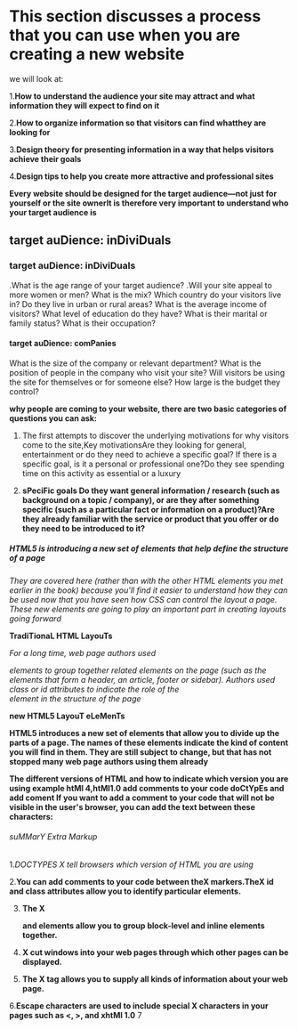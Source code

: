 # **This section discusses a process that you can use when you are creating a new website**
 we will look at:
 
1.**How to understand the audience your site may attract and  what information they will expect to find on it**

2.**How to organize information so that visitors can find whatthey are looking for**

3.**Design theory for presenting information in a way that helps visitors achieve their goals**

4.**Design tips to help you create more attractive and professional sites**




**Every website should be designed for the target audience—not just for yourself or the site ownerIt is therefore very important to
understand who your target audience is**

## target auDience: inDiviDuals

### target auDience: inDiviDuals
.What is the age range of your target audience? 
.Will your site appeal to more women or men? What is the mix? 
Which country do your visitors live in? 
Do they live in urban or rural areas? 
What is the average income of visitors? 
What level of education do they have? 
What is their marital or family status? 
What is their occupation?

#### target auDience: comPanies
What is the size of the company or relevant department? 
What is the position of people in the company who visit your site? 
Will visitors be using the site for themselves or for someone else? 
How large is the budget they control? 

**why people are coming to your website, there are two basic categories of questions you can ask:**

1. The first attempts to discover the underlying motivations for why visitors come to the site,Key motivationsAre they looking for 
general, entertainment or do they need to achieve a specific goal? If there is a specific goal, is it a personal or professional
one?Do they see spending time on this activity as essential or a luxury

2. **sPeciFic goals Do they want general information / research (such as background on a topic / company), or are they after something specific
(such as a particular fact or information on a product)?Are they already familiar with the service or product that you offer or
do they need to be introduced to it?**

##### **HTML5 is introducing a new set of elements that help define the structure of a page**

*They are covered here (rather than with the other HTML elements you met earlier in the book) because you'll find it easier to understand how they can be used now that you have seen how CSS can control the layout a page. These new elements are going to play an important part in creating layouts going forward*

**TradiTionaL HTML LayouTs**

*For a long time, web page authors used <div> elements to group together related elements on the page (such as the elements that form a header, an article, footer or sidebar). Authors used class or id attributes to indicate the role of the <div> element in the structure of the page*
 
 **new HTML5 LayouT eLeMenTs**
 
 **HTML5 introduces a new set of elements that allow you to divide up the parts of a page. The names of these elements indicate the kind of content you will find in them. They are still subject to change, but that has not stopped many web page authors using them already**
 
 **The different versions of HTML and how to indicate which version you are using example htMl 4,htMl1.0
  add comments to your code doCtYpEs and add coment If you want to add a comment to your code that will not be visible in the user's browser, you can add the text between these characters:**
<!-- comment goes here -->

###### suMMarY Extra Markup
 
1.*DOCTYPES X tell browsers which version of HTML you are using*

2.**You can add comments to your code between theX <!-- and --> markers.TheX id and class attributes allow you to identify particular elements.**

3. **The  X <div> and <span> elements allow you to group block-level and inline elements together.**
 
4. **<iframes> X cut windows into your web pages through which other pages can be displayed.**
 
5. **The  X <meta> tag allows you to supply all kinds of information about your web page.**

6.**Escape characters are used to include special  X characters in your pages such as <, >, and xhtMl 1.0**
7






